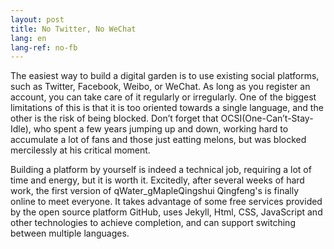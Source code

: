```yaml
---
layout: post
title: No Twitter, No WeChat
lang: en
lang-ref: no-fb
---
```


The easiest way to build a digital garden is to use existing social platforms, such as Twitter, Facebook, Weibo, or WeChat. As long as you register an account, you can take care of it regularly or irregularly. One of the biggest limitations of this is that it is too oriented towards a single language, and the other is the risk of being blocked. Don’t forget that OCSI(One-Can’t-Stay-Idle), who spent a few years jumping up and down, working hard to accumulate a lot of fans and those just eatting melons, but was blocked mercilessly at his critical moment.

Building a platform by yourself is indeed a technical job, requiring a lot of time and energy, but it is worth it. Excitedly, after several weeks of hard work, the first version of qWater_gMapleQingshui Qingfeng's is finally online to meet everyone. It takes advantage of some free services provided by the open source platform GitHub, uses Jekyll, Html, CSS, JavaScript and other technologies to achieve completion, and can support switching between multiple languages.